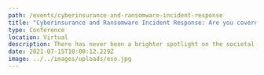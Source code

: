 ```yaml
---
path: /events/cyberinsurance-and-ransomware-incident-response
title: "Cyberinsurance and Ransomware Incident Response: Are you covered?"
type: Conference
location: Virtual
description: There has never been a brighter spotlight on the societal scourge of ransomware over the past couple months, from gasoline shortage to disrupted healthcare IT, we see an international uproar for governments and industry to do more and hold cybercriminals accountable.
date: 2021-07-15T10:00:12.229Z
image: ../../images/uploads/eso.jpg
---
```

